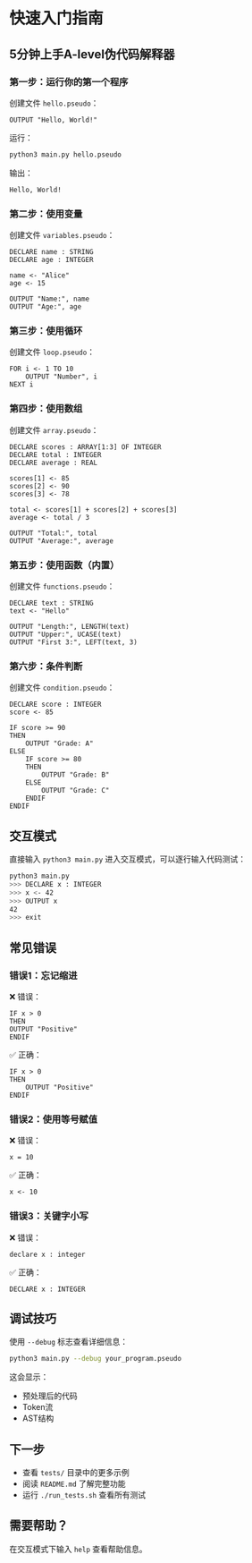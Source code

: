 # 快速入门指南

## 5分钟上手A-level伪代码解释器

### 第一步：运行你的第一个程序

创建文件 `hello.pseudo`：

```pseudocode
OUTPUT "Hello, World!"
```

运行：

```bash
python3 main.py hello.pseudo
```

输出：
```
Hello, World!
```

### 第二步：使用变量

创建文件 `variables.pseudo`：

```pseudocode
DECLARE name : STRING
DECLARE age : INTEGER

name <- "Alice"
age <- 15

OUTPUT "Name:", name
OUTPUT "Age:", age
```

### 第三步：使用循环

创建文件 `loop.pseudo`：

```pseudocode
FOR i <- 1 TO 10
    OUTPUT "Number", i
NEXT i
```

### 第四步：使用数组

创建文件 `array.pseudo`：

```pseudocode
DECLARE scores : ARRAY[1:3] OF INTEGER
DECLARE total : INTEGER
DECLARE average : REAL

scores[1] <- 85
scores[2] <- 90
scores[3] <- 78

total <- scores[1] + scores[2] + scores[3]
average <- total / 3

OUTPUT "Total:", total
OUTPUT "Average:", average
```

### 第五步：使用函数（内置）

创建文件 `functions.pseudo`：

```pseudocode
DECLARE text : STRING
text <- "Hello"

OUTPUT "Length:", LENGTH(text)
OUTPUT "Upper:", UCASE(text)
OUTPUT "First 3:", LEFT(text, 3)
```

### 第六步：条件判断

创建文件 `condition.pseudo`：

```pseudocode
DECLARE score : INTEGER
score <- 85

IF score >= 90
THEN
    OUTPUT "Grade: A"
ELSE
    IF score >= 80
    THEN
        OUTPUT "Grade: B"
    ELSE
        OUTPUT "Grade: C"
    ENDIF
ENDIF
```

## 交互模式

直接输入 `python3 main.py` 进入交互模式，可以逐行输入代码测试：

```bash
python3 main.py
>>> DECLARE x : INTEGER
>>> x <- 42
>>> OUTPUT x
42
>>> exit
```

## 常见错误

### 错误1：忘记缩进

❌ 错误：
```pseudocode
IF x > 0
THEN
OUTPUT "Positive"
ENDIF
```

✅ 正确：
```pseudocode
IF x > 0
THEN
    OUTPUT "Positive"
ENDIF
```

### 错误2：使用等号赋值

❌ 错误：
```pseudocode
x = 10
```

✅ 正确：
```pseudocode
x <- 10
```

### 错误3：关键字小写

❌ 错误：
```pseudocode
declare x : integer
```

✅ 正确：
```pseudocode
DECLARE x : INTEGER
```

## 调试技巧

使用 `--debug` 标志查看详细信息：

```bash
python3 main.py --debug your_program.pseudo
```

这会显示：
- 预处理后的代码
- Token流
- AST结构

## 下一步

- 查看 `tests/` 目录中的更多示例
- 阅读 `README.md` 了解完整功能
- 运行 `./run_tests.sh` 查看所有测试

## 需要帮助？

在交互模式下输入 `help` 查看帮助信息。
